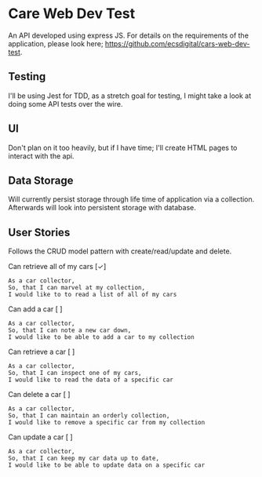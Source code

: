 # Care Web Dev Test

An API developed using express JS. For details on the requirements of the application,
please look here; https://github.com/ecsdigital/cars-web-dev-test.

## Testing

I'll be using Jest for TDD, as a stretch goal for testing, I might take a look
at doing some API tests over the wire.


## UI

Don't plan on it too heavily, but if I have time; I'll create HTML pages to
interact with the api.


## Data Storage

Will currently persist storage through life time of application via a collection.
Afterwards will look into persistent storage with database.


## User Stories

Follows the CRUD model pattern with create/read/update and delete.

Can retrieve all of my cars [✓]
```
As a car collector,
So, that I can marvel at my collection,
I would like to to read a list of all of my cars
```

Can add a car [ ]
```
As a car collector,
So, that I can note a new car down,
I would like to be able to add a car to my collection
```

Can retrieve a car [ ]
```
As a car collector,
So, that I can inspect one of my cars,
I would like to read the data of a specific car
```

Can delete a car [ ]
```
As a car collector,
So, that I can maintain an orderly collection,
I would like to remove a specific car from my collection
```

Can update a car [ ]
```
As a car collector,
So, that I can keep my car data up to date,
I would like to be able to update data on a specific car
```
